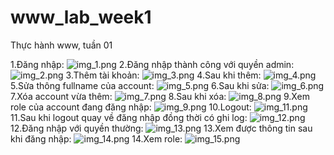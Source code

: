 # www_lab_week1
Thực hành www, tuần 01
 
1.Đăng nhập:
![img_1.png](img_1.png)
2.Đăng nhập thành công với quyền admin:
![img_2.png](img_2.png)
3.Thêm tài khoản:
![img_3.png](img_3.png)
4.Sau khi thêm:
![img_4.png](img_4.png)
5.Sửa thông fullname của account:
![img_5.png](img_5.png)
6.Sau khi sửa:
![img_6.png](img_6.png)
7.Xóa account vừa thêm:
![img_7.png](img_7.png)
8.Sau khi xóa:
![img_8.png](img_8.png)
9.Xem role của account đang đăng nhập:
![img_9.png](img_9.png)
10.Logout:
![img_11.png](img_11.png)
11.Sau khi logout quay về đăng nhập đồng thời có ghi log:
![img_12.png](img_12.png)
12.Đăng nhập với quyền thường:
![img_13.png](img_13.png)
13.Xem được thông tin sau khi đăng nhập:
![img_14.png](img_14.png)
14.Xem role:
![img_15.png](img_15.png)